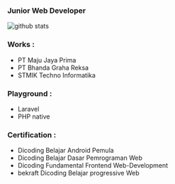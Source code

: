 ### Junior Web Developer

![github stats](https://github-readme-stats.vercel.app/api?username=farizal97&show_icons=true)

### Works : 
- PT Maju Jaya Prima
- PT Bhanda Graha Reksa
- STMIK Techno Informatika

### Playground :
- Laravel 
- PHP native

### Certification : 
- Dicoding Belajar Android Pemula
- Dicoding Belajar Dasar Pemrograman Web
- Dicoding Fundamental Frontend Web-Development
- bekraft Dicoding Belajar progressive Web 



